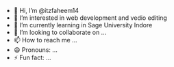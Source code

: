 - 👋 Hi, I’m @itzfaheem14
- 👀 I’m interested in web development and vedio editing
- 🌱 I’m currently learning in Sage University Indore
- 💞️ I’m looking to collaborate on ...
- 📫 How to reach me ...
- 😄 Pronouns: ...
- ⚡ Fun fact: ...

<!---
itzfaheem14/itzfaheem14 is a ✨ special ✨ repository because its `README.md` (this file) appears on your GitHub profile.
You can click the Preview link to take a look at your changes.
--->
